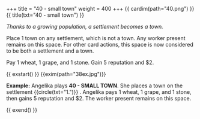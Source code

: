 +++
title = "40 - small town"
weight = 400
+++
{{ cardim(path="40.png") }}
{{ title(txt="40 - small town") }}

*Thanks to a growing population, a settlement becomes a town.*

Place 1 town on any settlement, which is not a town. Any worker
present remains on this space. For other card actions, this space
is now considered to be both a settlement and a town.

Pay 1 wheat, 1 grape, and 1 stone. Gain 5 reputation and $2.

{{ exstart() }}
{{exim(path="38ex.jpg")}}

**Example:** Angelika plays **40 - SMALL TOWN**. She places a town on the
settlement {{circle(txt="1.")}} . Angelika pays 1 wheat, 1 grape, and 1 stone,
then gains 5 reputation and $2. The worker present remains on this space.

{{ exend() }}
